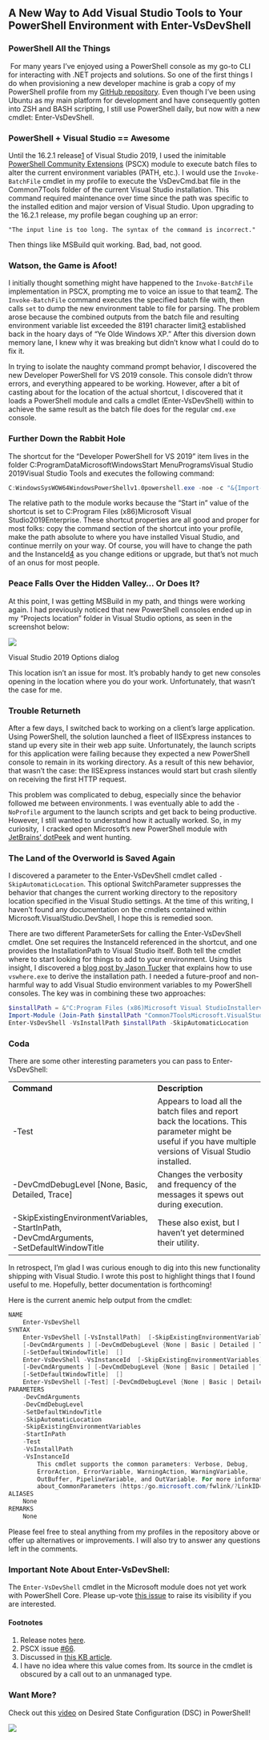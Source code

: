 

## A New Way to Add Visual Studio Tools to Your PowerShell Environment with Enter-VsDevShell

### PowerShell All the Things

 For many years I’ve enjoyed using a PowerShell console as my go-to CLI for interacting with .NET projects and solutions. So one of the first things I do when provisioning a new developer machine is grab a copy of my PowerShell profile from my [GitHub repository](https://github.com/adamskt/danja-zown). Even though I’ve been using Ubuntu as my main platform for development and have consequently gotten into ZSH and BASH scripting, I still use PowerShell daily, but now with a new cmdlet: Enter-VsDevShell.

### PowerShell + Visual Studio == Awesome

Until the 16.2.1 release[1](#fn1) of Visual Studio 2019, I used the inimitable [PowerShell Community Extensions](https://github.com/Pscx/Pscx) (PSCX) module to execute batch files to alter the current environment variables (PATH, etc.). I would use the `Invoke-BatchFile` cmdlet in my profile to execute the VsDevCmd.bat file in the Common7Tools folder of the current Visual Studio installation. This command required maintenance over time since the path was specific to the installed edition and major version of Visual Studio. Upon upgrading to the 16.2.1 release, my profile began coughing up an error:

```
"The input line is too long. The syntax of the command is incorrect."
```

Then things like MSBuild quit working. Bad, bad, not good.

### Watson, the Game is Afoot!

I initially thought something might have happened to the `Invoke-BatchFile` implementation in PSCX, prompting me to voice an issue to that team[2](#fn2). The `Invoke-BatchFile` command executes the specified batch file with, then calls `set` to dump the new environment table to file for parsing. The problem arose because the combined outputs from the batch file and resulting environment variable list exceeded the 8191 character limit[3](#fn3) established back in the hoary days of “Ye Olde Windows XP.” After this diversion down memory lane, I knew why it was breaking but didn’t know what I could do to fix it.

In trying to isolate the naughty command prompt behavior, I discovered the new Developer PowerShell for VS 2019 console. This console didn’t throw errors, and everything appeared to be working. However, after a bit of casting about for the location of the actual shortcut, I discovered that it loads a PowerShell module and calls a cmdlet (Enter-VsDevShell) within to achieve the same result as the batch file does for the regular `cmd.exe` console.

### Further Down the Rabbit Hole

The shortcut for the “Developer PowerShell for VS 2019” item lives in the folder C:ProgramDataMicrosoftWindowsStart MenuProgramsVisual Studio 2019Visual Studio Tools and executes the following command:

```powershell
C:WindowsSysWOW64WindowsPowerShellv1.0powershell.exe -noe -c "&{Import-Module Enter-VsDevShell ba5a33e2}"
```

The relative path to the module works because the “Start in” value of the shortcut is set to C:Program Files (x86)Microsoft Visual Studio2019Enterprise. These shortcut properties are all good and proper for most folks: copy the command section of the shortcut into your profile, make the path absolute to where you have installed Visual Studio, and continue merrily on your way. Of course, you will have to change the path and the InstanceId[4](#fn4) as you change editions or upgrade, but that’s not much of an onus for most people.

### Peace Falls Over the Hidden Valley… Or Does It?

At this point, I was getting MSBuild in my path, and things were working again. I had previously noticed that new PowerShell consoles ended up in my “Projects location” folder in Visual Studio options, as seen in the screenshot below:

![](https://intellitect.com/wp-content/uploads/2019/09/devenv_2019-08-28_08-36-27-1024x211.png)

Visual Studio 2019 Options dialog

This location isn’t an issue for most. It’s probably handy to get new consoles opening in the location where you do your work. Unfortunately, that wasn’t the case for me.

### Trouble Returneth

After a few days, I switched back to working on a client’s large application. Using PowerShell, the solution launched a fleet of IISExpress instances to stand up every site in their web app suite. Unfortunately, the launch scripts for this application were failing because they expected a new PowerShell console to remain in its working directory. As a result of this new behavior, that wasn’t the case: the IISExpress instances would start but crash silently on receiving the first HTTP request.

This problem was complicated to debug, especially since the behavior followed me between environments. I was eventually able to add the `-NoProfile` argument to the launch scripts and get back to being productive. However, I still wanted to understand how it actually worked. So, in my curiosity,  I cracked open Microsoft’s new PowerShell module with [JetBrains’ dotPeek](https://www.jetbrains.com/decompiler/) and went hunting.

### The Land of the Overworld is Saved Again

I discovered a parameter to the Enter-VsDevShell cmdlet called `-SkipAutomaticLocation`. This optional SwitchParameter suppresses the behavior that changes the current working directory to the repository location specified in the Visual Studio settings. At the time of this writing, I haven’t found any documentation on the cmdlets contained within Microsoft.VisualStudio.DevShell, I hope this is remedied soon.

There are two different ParameterSets for calling the Enter-VsDevShell cmdlet. One set requires the InstanceId referenced in the shortcut, and one provides the InstallationPath to Visual Studio itself. Both tell the cmdlet where to start looking for things to add to your environment. Using this insight, I discovered a [blog post by Jason Tucker](https://medium.com/@jtucker/visual-studio-devshell-e3080f0341af) that explains how to use `vswhere.exe` to derive the installation path. I needed a future-proof and non-harmful way to add Visual Studio environment variables to my PowerShell consoles. The key was in combining these two approaches:

```powershell
$installPath = &"C:Program Files (x86)Microsoft Visual StudioInstallervswhere.exe" -version 16.0 -property installationpath
Import-Module (Join-Path $installPath "Common7ToolsMicrosoft.VisualStudio.DevShell.dll")
Enter-VsDevShell -VsInstallPath $installPath -SkipAutomaticLocation
```

### Coda

There are some other interesting parameters you can pass to Enter-VsDevShell:

<table><tbody><tr><td><strong>Command</strong></td><td><strong>Description</strong></td></tr><tr><td>-Test</td><td>Appears to load all the batch files and report back the locations. This parameter might be useful if you have multiple versions of Visual Studio installed.</td></tr><tr><td>-DevCmdDebugLevel [None, Basic, Detailed, Trace]</td><td>Changes the verbosity and frequency of the messages it spews out during execution.</td></tr><tr><td>-SkipExistingEnvironmentVariables,<br>-StartInPath,<br>-DevCmdArguments,<br>-SetDefaultWindowTitle</td><td>These also exist, but I haven’t yet determined their utility.</td></tr></tbody></table>

In retrospect, I’m glad I was curious enough to dig into this new functionality shipping with Visual Studio. I wrote this post to highlight things that I found useful to me. Hopefully, better documentation is forthcoming!

Here is the current anemic help output from the cmdlet:

```powershell
NAME
    Enter-VsDevShell
SYNTAX
    Enter-VsDevShell [-VsInstallPath]  [-SkipExistingEnvironmentVariables] [-StartInPath ]
    [-DevCmdArguments ] [-DevCmdDebugLevel {None | Basic | Detailed | Trace}] [-SkipAutomaticLocation]
    [-SetDefaultWindowTitle]  []
    Enter-VsDevShell -VsInstanceId  [-SkipExistingEnvironmentVariables] [-StartInPath ]
    [-DevCmdArguments ] [-DevCmdDebugLevel {None | Basic | Detailed | Trace}] [-SkipAutomaticLocation]
    [-SetDefaultWindowTitle]  []
    Enter-VsDevShell [-Test] [-DevCmdDebugLevel {None | Basic | Detailed | Trace}]  []
PARAMETERS
    -DevCmdArguments 
    -DevCmdDebugLevel 
    -SetDefaultWindowTitle
    -SkipAutomaticLocation
    -SkipExistingEnvironmentVariables
    -StartInPath 
    -Test
    -VsInstallPath 
    -VsInstanceId 
        This cmdlet supports the common parameters: Verbose, Debug,
        ErrorAction, ErrorVariable, WarningAction, WarningVariable,
        OutBuffer, PipelineVariable, and OutVariable. For more information, see
        about_CommonParameters (https:/go.microsoft.com/fwlink/?LinkID=113216).
ALIASES
    None
REMARKS
    None
```

Please feel free to steal anything from my profiles in the repository above or offer up alternatives or improvements. I will also try to answer any questions left in the comments.

### Important Note About Enter-VsDevShell:

The `Enter-VsDevShell` cmdlet in the Microsoft module does not yet work with PowerShell Core. Please up-vote [this issue](https://developercommunity.visualstudio.com/idea/663594/microsoftvisualstudiodevshell-doesnt-work-with-pow.html) to raise its visibility if you are interested.

#### Footnotes

1. Release notes [here](https://docs.microsoft.com/en-us/visualstudio/releases/2019/release-notes#--visual-studio-2019-version-1621).
2. PSCX issue [#66](https://github.com/Pscx/Pscx/issues/66).
3. Discussed in [this KB article](https://support.microsoft.com/en-us/help/830473/command-prompt-cmd-exe-command-line-string-limitation).
4. I have no idea where this value comes from. Its source in the cmdlet is obscured by a call out to an unmanaged type.

### Want More?

Check out this [video](https://intellitect.com/powershell-dsc/) on Desired State Configuration (DSC) in PowerShell!

![](https://intellitect.com/wp-content/uploads/2021/04/blog-job-ad-2-768x97.png)
